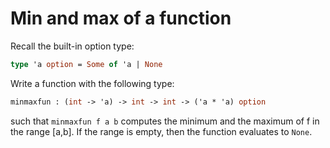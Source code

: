 # Min and max of a function

Recall the built-in option type:
```ocaml
type 'a option = Some of 'a | None
```

Write a function with the following type:
```ocaml
minmaxfun : (int -> 'a) -> int -> int -> ('a * 'a) option
```
such that ``minmaxfun f a b`` computes the minimum and the maximum
of f in the range [a,b].
If the range is empty, then the function evaluates to ``None``.

